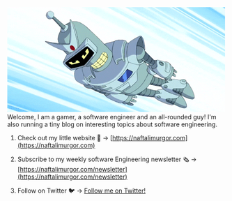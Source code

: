 

<img src="https://github.com/naftalimurgor/naftalimurgor/blob/main/bender.gif?raw=true"  style="object-fit: scale-up"/>
Welcome, I am a gamer, a software engineer and an all-rounded guy! I'm also running a tiny blog on interesting topics about software engineering. 

1. Check out my little website 🔗 → [https://naftalimurgor.com](https://naftalimurgor.com)

1. Subscribe to my weekly software Engineering newsletter 🗞️ →  [https://naftalimurgor.com/newsletter](https://naftalimurgor.com/newsletter)

1. Follow on Twitter 🐦 → [Follow me on Twitter!](https://twitter.com/nkmurgor)
